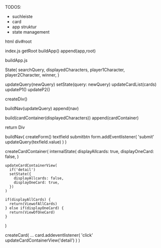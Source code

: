 TODOS:

- suchleiste
- card
- app struktur
- state management

html div#root

index.js getRoot buildApp() append(app,root)

buildApp.js

State( searchQuery, displayedCharacters, player1Character, player2Character,
winner, )

updateQuery(newQuery) setState(query: newQuery) updateCardList(cards) updateP1()
updateP2()

createDiv()

buildNav(updateQuery) append(nav)

build(cardContainer(displayedCharacters)) append(cardContainer)

return Div

buildNav( createForm() textfield submitbtn form.addEventlistener( 'submit'
updateQuery(texfield.value) ) )

createCardContainer( internalState( displayAllcards: true, displayOneCard:
false, )

    updateCardContainerView(
      if('detail')
      setState({
        displayAllcards: false,
        displayOneCard: true,
      })
    )

    if(displayAllCards) {
      return(ViewofAllCards)
    } else if(displayOneCard) {
      return(ViewOfOneCard)
    }

)

createCard( ... card.addeventlistener( 'click' updateCardContainerView('detail')
) )
